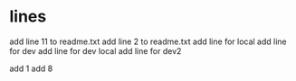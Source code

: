 # lines
add line 11 to readme.txt
add line 2  to readme.txt
add line for local
add line for dev
add line for dev local
add line for dev2

add 1
add 8

